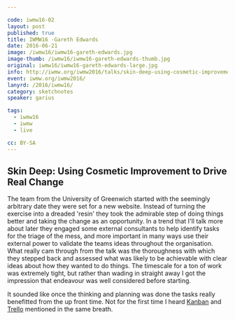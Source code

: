 ```yaml
---

code: iwmw16-02
layout: post
published: true
title: IWMW16 -Gareth Edwards  
date: 2016-06-21
image: /iwmw16/iwmw16-gareth-edwards.jpg
image-thumb: /iwmw16/iwmw16-gareth-edwards-thumb.jpg
original: iwmw16/iwmw16-gareth-edwards-large.jpg
info: http://iwmw.org/iwmw2016/talks/skin-deep-using-cosmetic-improvement-drive-real-change/
event: iwmw.org/iwmw2016/
lanyrd: /2016/iwmw16/
category: sketchnotes
speaker: garius

tags:
  - iwmw16
  - iwmw
  - live

cc: BY-SA
---
```


## Skin Deep: Using Cosmetic Improvement to Drive Real Change ##

The team from the University of Greenwich started with the seemingly arbitrary date they were set for a new website. Instead of turning the exercise into a dreaded 'resin' they took the admirable step of doing things better and taking the change as an opportunity. In a trend that I'll talk more about later they engaged some external consultants to help identify tasks for the triage of the mess, and more important in many ways use their external power to validate the teams ideas throughout the organisation. What really cam through from the talk was the thoroughness with which they stepped back and assessed what was likely to be achievable with clear ideas about how they wanted to do things. The timescale for a ton of work was extremely tight, but rather than wading in straight away I got the impression that endeavour was well considered before starting.

It sounded like once the thinking and planning was done the tasks really benefitted from the up front time. Not for the first time I heard [Kanban](https://en.wikipedia.org/wiki/Kanban) and [Trello](https://trello.com) mentioned in the same breath.
